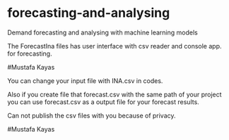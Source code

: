 # forecasting-and-analysing

Demand forecasting and analysing with machine learning models

The ForecastIna files has user interface with csv reader and console app. for forecasting.

#Mustafa Kayas

You can change your input file with INA.csv in codes.

Also if you create file that forecast.csv with the same path of your project 
you can use forecast.csv as a output file for your forecast results.

Can not publish the csv files with you because of privacy.

#Mustafa Kayas
